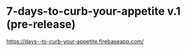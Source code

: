 # 7-days-to-curb-your-appetite v.1 (pre-release)

https://days--to-curb-your-appetite.firebaseapp.com/
